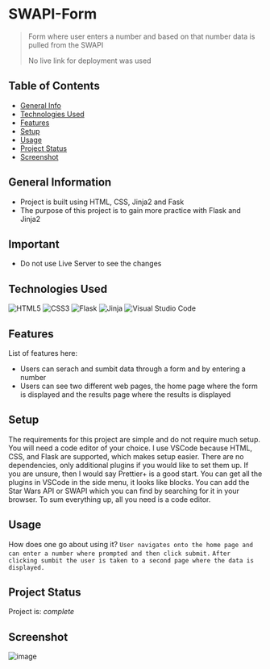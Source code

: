 # SWAPI-Form
> Form where user enters a number and based on that number data is pulled from the SWAPI
> 
> No live link for deployment was used

## Table of Contents
* [General Info](#general-information)
* [Technologies Used](#technologies-used)
* [Features](#features)
* [Setup](#setup)
* [Usage](#usage)
* [Project Status](#project-status)
* [Screenshot](#screenshot)
<!-- * [License](#license) -->

## General Information
- Project is built using HTML, CSS, Jinja2 and Fask
- The purpose of this project is to gain more practice with Flask and Jinja2
<!-- What problem does it (intend to) solve?-->
<!-- You don't have to answer all the questions - just the ones relevant to your project. -->

## Important
- Do not use Live Server to see the changes 
  
## Technologies Used
![HTML5](https://img.shields.io/badge/html5-%23E34F26.svg?style=for-the-badge&logo=html5&logoColor=white)
![CSS3](https://img.shields.io/badge/css3-%231572B6.svg?style=for-the-badge&logo=css3&logoColor=white)
![Flask](https://img.shields.io/badge/flask-%23000.svg?style=for-the-badge&logo=flask&logoColor=white)
![Jinja](https://img.shields.io/badge/jinja-white.svg?style=for-the-badge&logo=jinja&logoColor=black)
![Visual Studio Code](https://img.shields.io/badge/Visual%20Studio%20Code-0078d7.svg?style=for-the-badge&logo=visual-studio-code&logoColor=white)

## Features
List of features here:
- Users can serach and sumbit data through a form and by entering a number
- Users can see two different web pages, the home page where the form is displayed and the results page where the results is displayed

## Setup
The requirements for this project are simple and do not require much setup. You will need a code editor of your choice. I use VSCode because HTML, CSS, and Flask are supported, which makes setup easier. There are no dependencies, only additional plugins if you would like to set them up. If you are unsure, then I would say Prettier+ is a good start. You can get all the plugins in VSCode in the side menu, it looks like blocks. You can add the Star Wars API or SWAPI which you can find by searching for it in your browser. To sum everything up, all you need is a code editor.

## Usage
How does one go about using it?
`User navigates onto the home page and can enter a number where prompted and then click submit.`
`After clicking sumbit the user is taken to a second page where the data is displayed.`

## Project Status
Project is: _complete_ 

## Screenshot
![image](https://github.com/el634dev/swapi-form/assets/84924260/88ad13a9-6ccc-4ea4-b234-37e5ca0d362f)
